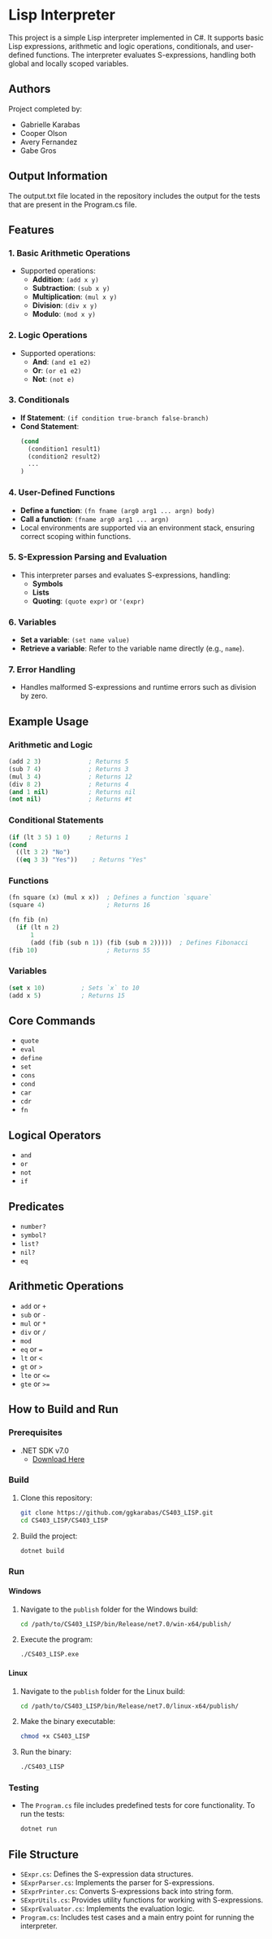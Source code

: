 
# Lisp Interpreter

This project is a simple Lisp interpreter implemented in C#. It supports basic Lisp expressions, arithmetic and logic operations, conditionals, and user-defined functions. The interpreter evaluates S-expressions, handling both global and locally scoped variables.

## Authors

Project completed by:
- Gabrielle Karabas
- Cooper Olson
- Avery Fernandez
- Gabe Gros

## Output Information

The output.txt file located in the repository includes the output for the tests that are present in the Program.cs file.  

## Features

### 1. **Basic Arithmetic Operations**
   - Supported operations:
     - **Addition**: `(add x y)`
     - **Subtraction**: `(sub x y)`
     - **Multiplication**: `(mul x y)`
     - **Division**: `(div x y)`
     - **Modulo**: `(mod x y)`

### 2. **Logic Operations**
   - Supported operations:
     - **And**: `(and e1 e2)`
     - **Or**: `(or e1 e2)`
     - **Not**: `(not e)`

### 3. **Conditionals**
   - **If Statement**: `(if condition true-branch false-branch)`
   - **Cond Statement**: 
     ```lisp
     (cond
       (condition1 result1)
       (condition2 result2)
       ...
     )
     ```

### 4. **User-Defined Functions**
   - **Define a function**: `(fn fname (arg0 arg1 ... argn) body)`
   - **Call a function**: `(fname arg0 arg1 ... argn)`
   - Local environments are supported via an environment stack, ensuring correct scoping within functions.

### 5. **S-Expression Parsing and Evaluation**
   - This interpreter parses and evaluates S-expressions, handling:
     - **Symbols**
     - **Lists**
     - **Quoting**: `(quote expr)` or `'(expr)`

### 6. **Variables**
   - **Set a variable**: `(set name value)`
   - **Retrieve a variable**: Refer to the variable name directly (e.g., `name`).

### 7. **Error Handling**
   - Handles malformed S-expressions and runtime errors such as division by zero.

## Example Usage

### Arithmetic and Logic
```lisp
(add 2 3)             ; Returns 5
(sub 7 4)             ; Returns 3
(mul 3 4)             ; Returns 12
(div 8 2)             ; Returns 4
(and 1 nil)           ; Returns nil
(not nil)             ; Returns #t
```

### Conditional Statements
```lisp
(if (lt 3 5) 1 0)     ; Returns 1
(cond
  ((lt 3 2) "No")
  ((eq 3 3) "Yes"))    ; Returns "Yes"
```

### Functions
```lisp
(fn square (x) (mul x x))  ; Defines a function `square`
(square 4)                 ; Returns 16

(fn fib (n)
  (if (lt n 2) 
      1 
      (add (fib (sub n 1)) (fib (sub n 2)))))  ; Defines Fibonacci
(fib 10)                   ; Returns 55
```

### Variables
```lisp
(set x 10)          ; Sets `x` to 10
(add x 5)           ; Returns 15
```


## Core Commands

- `quote`
- `eval`
- `define`
- `set`
- `cons`
- `cond`
- `car`
- `cdr`
- `fn`

## Logical Operators

- `and`
- `or`
- `not`
- `if`

## Predicates

- `number?`
- `symbol?`
- `list?`
- `nil?`
- `eq`

## Arithmetic Operations

- `add` or `+`
- `sub` or `-`
- `mul` or `*`
- `div` or `/`
- `mod`
- `eq` or `=`
- `lt` or `<`
- `gt` or `>`
- `lte` or `<=`
- `gte` or `>=`


## How to Build and Run

### Prerequisites
- .NET SDK v7.0
  - [Download Here](https://dotnet.microsoft.com/en-us/download/dotnet/7.0/runtime?cid=getdotnetcore&os=windows&arch=x64)

### Build
1. Clone this repository:
   ```bash
   git clone https://github.com/ggkarabas/CS403_LISP.git
   cd CS403_LISP/CS403_LISP
   ```
2. Build the project:
   ```bash
   dotnet build
   ```

### Run
#### Windows
1. Navigate to the `publish` folder for the Windows build:
   ```bash
   cd /path/to/CS403_LISP/bin/Release/net7.0/win-x64/publish/
   ```
2. Execute the program:
   ```bash
   ./CS403_LISP.exe
   ```

#### Linux
1. Navigate to the `publish` folder for the Linux build:
   ```bash
   cd /path/to/CS403_LISP/bin/Release/net7.0/linux-x64/publish/
   ```
2. Make the binary executable:
   ```bash
   chmod +x CS403_LISP
   ```
3. Run the binary:
   ```bash
   ./CS403_LISP
   ```

### Testing
- The `Program.cs` file includes predefined tests for core functionality. To run the tests:
   ```bash
   dotnet run
   ```

## File Structure
- `SExpr.cs`: Defines the S-expression data structures.
- `SExprParser.cs`: Implements the parser for S-expressions.
- `SExprPrinter.cs`: Converts S-expressions back into string form.
- `SExprUtils.cs`: Provides utility functions for working with S-expressions.
- `SExprEvaluator.cs`: Implements the evaluation logic.
- `Program.cs`: Includes test cases and a main entry point for running the interpreter.
